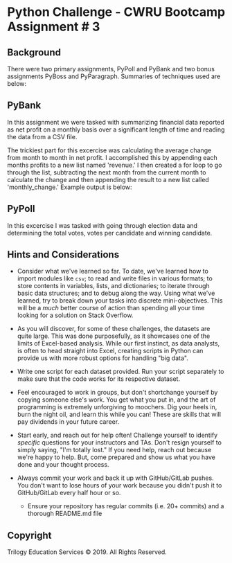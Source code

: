 # Python Challenge - CWRU Bootcamp Assignment # 3

## Background

There were two primary assignments, PyPoll and PyBank and two bonus assignments PyBoss and PyParagraph. Summaries of techniques used are below: 

## PyBank

In this assignment we were tasked with summarizing financial data reported as net profit on a monthly basis over a significant length of time and reading the data from a CSV file. 

The trickiest part for this excercise was calculating the average change from month to month in net profit. I accomplished this by appending each months profits to a new list named 'revenue.' I then created a for loop to go through the list, subtracting the next month from the current month to calculate the change and then appending the result to a new list called 'monthly_change.' Example output is below:

## PyPoll

In this excercise I was tasked with going through election data and determining the total votes, votes per candidate and winning candidate. 

## Hints and Considerations

* Consider what we've learned so far. To date, we've learned how to import modules like `csv`; to read and write files in various formats; to store contents in variables, lists, and dictionaries; to iterate through basic data structures; and to debug along the way. Using what we've learned, try to break down your tasks into discrete mini-objectives. This will be a _much_ better course of action than spending all your time looking for a solution on Stack Overflow.

* As you will discover, for some of these challenges, the datasets are quite large. This was done purposefully, as it showcases one of the limits of Excel-based analysis. While our first instinct, as data analysts, is often to head straight into Excel, creating scripts in Python can provide us with more robust options for handling "big data".

* Write one script for each dataset provided. Run your script separately to make sure that the code works for its respective dataset.

* Feel encouraged to work in groups, but don't shortchange yourself by copying someone else's work. You get what you put in, and the art of programming is extremely unforgiving to moochers. Dig your heels in, burn the night oil, and learn this while you can! These are skills that will pay dividends in your future career.

* Start early, and reach out for help often! Challenge yourself to identify _specific_ questions for your instructors and TAs. Don't resign yourself to simply saying, "I'm totally lost." If you need help, reach out because we're happy to help. But, come prepared and show us what you have done and your thought process.

* Always commit your work and back it up with GitHub/GitLab pushes. You don't want to lose hours of your work because you didn't push it to GitHub/GitLab every half hour or so.

  * Ensure your repository has regular commits (i.e. 20+ commits) and a thorough README.md file



## Copyright

Trilogy Education Services © 2019. All Rights Reserved.
